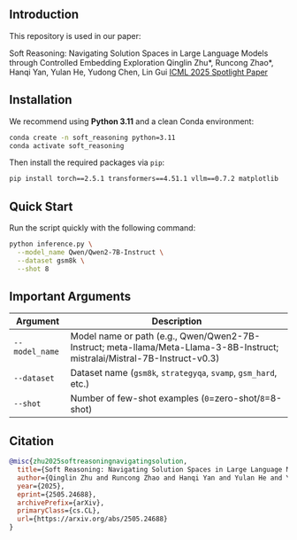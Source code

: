 ## Introduction
This repository is used in our paper:

Soft Reasoning: Navigating Solution Spaces in Large Language Models through Controlled Embedding Exploration
Qinglin Zhu*, Runcong Zhao*, Hanqi Yan, Yulan He, Yudong Chen, Lin Gui [ICML 2025 Spotlight Paper](https://arxiv.org/abs/2505.24688)

## Installation

We recommend using **Python 3.11** and a clean Conda environment:

```bash
conda create -n soft_reasoning python=3.11
conda activate soft_reasoning
```

Then install the required packages via `pip`:


```bash
pip install torch==2.5.1 transformers==4.51.1 vllm==0.7.2 matplotlib 
```


## Quick Start

Run the script quickly with the following command:

```bash
python inference.py \
  --model_name Qwen/Qwen2-7B-Instruct \
  --dataset gsm8k \
  --shot 8 
```

## Important Arguments

| Argument           | Description                                 |
| ------------------ |---------------------------------------------|
| `--model_name`     | Model name or path (e.g., Qwen/Qwen2-7B-Instruct; meta-llama/Meta-Llama-3-8B-Instruct; mistralai/Mistral-7B-Instruct-v0.3)|
| `--dataset`        | Dataset name (`gsm8k`, `strategyqa`, `svamp`, `gsm_hard`, etc.)  |
| `--shot`           | Number of few-shot examples (`0`=zero-shot/`8`=8-shot) |



## Citation

```bibtex
@misc{zhu2025softreasoningnavigatingsolution,
  title={Soft Reasoning: Navigating Solution Spaces in Large Language Models through Controlled Embedding Exploration},
  author={Qinglin Zhu and Runcong Zhao and Hanqi Yan and Yulan He and Yudong Chen and Lin Gui},
  year={2025},
  eprint={2505.24688},
  archivePrefix={arXiv},
  primaryClass={cs.CL},
  url={https://arxiv.org/abs/2505.24688}
}
```

